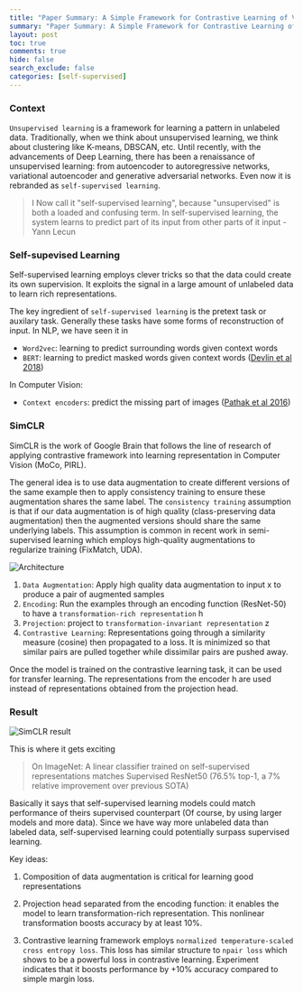 ```yaml
---
title: "Paper Summary: A Simple Framework for Contrastive Learning of Visual Representations"
summary: "Paper Summary: A Simple Framework for Contrastive Learning of Visual Representations"
layout: post
toc: true
comments: true
hide: false
search_exclude: false
categories: [self-supervised]
---
```


### Context
`Unsupervised learning` is a framework for learning a pattern in unlabeled data. Traditionally, when we think about unsupervised learning, we think about clustering like K-means, DBSCAN, etc. Until recently, with the advancements of Deep Learning, there has been a renaissance of unsupervised learning: from autoencoder to autoregressive networks, variational autoencoder and generative adversarial networks. Even now it is rebranded as `self-supervised learning`.

> I Now call it "self-supervised learning", because "unsupervised" is both a loaded and confusing term.
In self-supervised learning, the system learns to predict part of its input from other parts of it input - Yann Lecun

### Self-supevised Learning

Self-supervised learning employs clever tricks so that the data could create its own supervision. It exploits the signal in a large amount of unlabeled data to learn rich representations.

The key ingredient of `self-supervised learning` is the pretext task or auxilary task. Generally these tasks have some forms of reconstruction of input. In NLP, we have seen it in
- `Word2vec`: learning to predict surrounding words given context words
- `BERT`: learning to predict masked words given context words ([Devlin et al 2018](https://arxiv.org/abs/1810.04805))

In Computer Vision:
- `Context encoders`: predict the missing part of images ([Pathak et al 2016](https://arxiv.org/abs/1604.07379))

### SimCLR

SimCLR is the work of Google Brain that follows the line of research of applying contrastive framework into learning representation in Computer Vision (MoCo, PIRL). 

The general idea is to use data augmentation to create different versions of the same example then to apply consistency training to ensure these augmentation shares the same label. The `consistency training` assumption is that if our data augmentation is of high quality (class-preserving data augmentation) then the augmented versions should share the same underlying labels. This assumption is common in recent work in semi-supervised learning which employs high-quality augmentations to regularize training (FixMatch, UDA). 

![Architecture]({{site.baseurl}}/images/simclr.png)

1. `Data Augmentation`: Apply high quality data augmentation to input x to produce a pair of augmented samples
2. `Encoding`: Run the examples through an encoding function (ResNet-50) to have a `transformation-rich representation` h
3. `Projection`: project to `transformation-invariant representation` z
4. `Contrastive Learning`: Representations going through a similarity measure (cosine) then propagated to a loss. It is minimized so that similar pairs are pulled together while dissimilar pairs are pushed away.

Once the model is trained on the contrastive learning task, it can be used for transfer learning. The representations from the encoder h are used instead of representations obtained from the projection head.

### Result

![SimCLR result]({{site.baseurl}}/images/simclr_result.png)

This is where it gets exciting
> On ImageNet: A linear classifier trained on self-supervised representations matches Supervised ResNet50 (76.5% top-1, a 7% relative improvement over previous SOTA)

Basically it says that self-supervised learning models could match performance of theirs supervised counterpart (Of course, by using larger models and more data). Since we have way more unlabeled data than labeled data, self-supervised learning could potentially surpass supervised learning.

Key ideas:

1. Composition of data augmentation is critical for learning good representations

2. Projection head separated from the encoding function: it enables the model to learn transformation-rich representation.
This nonlinear transformation boosts accuracy by at least 10%.

3. Contrastive learning framework employs `normalized temperature-scaled cross entropy loss`. This loss has similar structure to `npair loss` which shows to be a powerful loss in contrastive learning. Experiment indicates that it boosts performance by +10% accuracy compared to simple margin loss.
